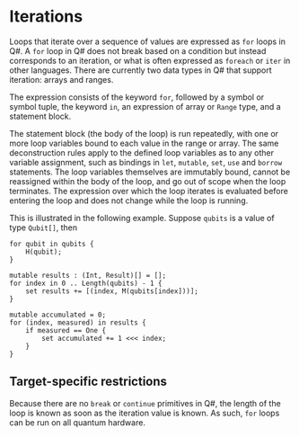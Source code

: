 # Iterations

Loops that iterate over a sequence of values are expressed as `for` loops in Q#. A `for` loop in Q# does not break based on a condition but instead corresponds to an iteration, or what is often expressed as `foreach` or `iter` in other languages. There are currently two data types in Q# that support iteration: arrays and ranges.

The expression consists of the keyword `for`, followed by a symbol or symbol tuple, the keyword `in`, an expression of array or `Range` type, and a statement block.

The statement block (the body of the loop) is run repeatedly, with one or more loop variables bound to each value in the range or array. The same deconstruction rules apply to the defined loop variables as to any other variable assignment, such as bindings in `let`, `mutable`, `set`, `use` and `borrow` statements. The loop variables themselves are immutably bound, cannot be reassigned within the body of the loop, and go out of scope when the loop terminates.
The expression over which the loop iterates is evaluated before entering the loop and does not change while the loop is running.

This is illustrated in the following example. Suppose `qubits` is a value of type `Qubit[]`, then

```qsharp
for qubit in qubits {
    H(qubit);
}

mutable results : (Int, Result)[] = [];
for index in 0 .. Length(qubits) - 1 {
    set results += [(index, M(qubits[index]))];
}

mutable accumulated = 0;
for (index, measured) in results {
    if measured == One {
        set accumulated += 1 <<< index;
    }
}
```

## Target-specific restrictions

Because there are no `break` or `continue` primitives in Q#, the length of the loop is known as soon as the iteration value is known. As such, `for` loops can be run on all quantum hardware.


